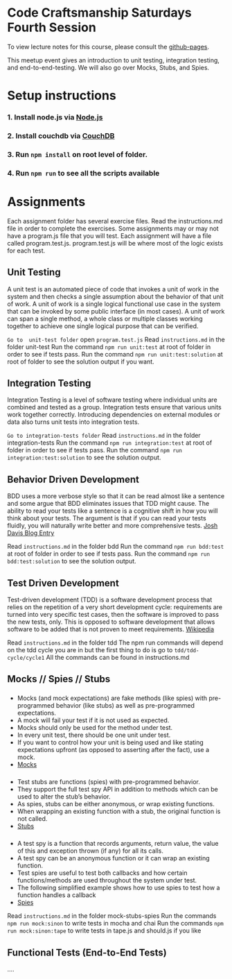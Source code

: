 # Code Craftsmanship Saturdays Fourth Session

To view lecture notes for this course, please consult the [github-pages](https://code-craftsmanship-saturdays.github.io/software-testing).

This meetup event gives an introduction to unit testing, integration testing,
and end-to-end-testing. We will also go over Mocks, Stubs, and Spies.

# Setup instructions
### 1. Install node.js via [Node.js](https://nodejs.org/en/download/)
### 2. Install couchdb via [CouchDB](http://couchdb.apache.org/)
### 3. Run `npm install` on root level of folder.
### 4. Run `npm run` to see all the scripts available

# Assignments

Each assignment folder has several exercise files. 
Read the instructions.md file in order to complete the exercises.
Some assignments may or may not have a program.js file that you will test.
Each assignment will have a file called program.test.js.
program.test.js will be where most of the logic exists for each test.

## Unit Testing

A unit test is an automated piece of code that invokes a unit of work in the system and then checks a single assumption about the behavior of that unit of work.
A unit of work is a single logical functional use case in the system that can be invoked by some public interface (in most cases).
A unit of work can span a single method, a whole class or multiple classes working together to achieve one single logical purpose that can be verified.

`Go to  unit-test folder`
open `program.test.js`
Read `instructions.md` in the folder unit-test
Run the command `npm run unit:test` at root of folder in order to see if tests pass.
Run the command `npm run unit:test:solution` at root of folder to see the solution output if you want.

## Integration Testing

Integration Testing is a level of software testing where individual units are combined and tested as a group.
Integration tests ensure that various units work together correctly. 
Introducing dependencies on external modules or data also turns unit tests into integration tests.

`Go to integration-tests folder`
Read `instructions.md` in the folder integration-tests
Run the command `npm run integration:test` at root of folder in order to see if tests pass.
Run the command `npm run integration:test:solution` to see the solution output.

## Behavior Driven Development

BDD uses a more verbose style so that it can be read almost like a sentence and some argue that BDD eliminates issues that TDD might cause. 
The ability to read your tests like a sentence is a cognitive shift in how you will think about your tests. 
The argument is that if you can read your tests fluidly, you will naturally write better and more comprehensive tests.
[Josh Davis Blog Entry](http://joshldavis.com/2013/05/27/difference-between-tdd-and-bdd/)

Read `instructions.md` in the folder bdd
Run the command `npm run bdd:test` at root of folder in order to see if tests pass.
Run the command `npm run bdd:test:solution` to see the solution output.

## Test Driven Development

Test-driven development (TDD) is a software development process that relies on the repetition of a very short development cycle: requirements are turned into very specific test cases, then the software is improved to pass the new tests, only. This is opposed to software development that allows software to be added that is not proven to meet requirements. [Wikipedia](https://en.wikipedia.org/wiki/Test-driven_development)

Read `instructions.md` in the folder tdd
The npm run commands will depend on the tdd cycle you are in but the first thing to do is go to `tdd/tdd-cycle/cycle1`
All the commands can be found in instructions.md


## Mocks // Spies // Stubs

###
* Mocks (and mock expectations) are fake methods (like spies) with pre-programmed behavior (like stubs) as well as pre-programmed expectations. 
* A mock will fail your test if it is not used as expected. 
* Mocks should only be used for the method under test. 
* In every unit test, there should be one unit under test. 
* If you want to control how your unit is being used and like stating expectations upfront (as opposed to asserting after the fact), use a mock.
* [Mocks](http://sinonjs.org/docs/#mocks)

###
* Test stubs are functions (spies) with pre-programmed behavior. 
* They support the full test spy API in addition to methods which can be used to alter the stub’s behavior.
* As spies, stubs can be either anonymous, or wrap existing functions. 
* When wrapping an existing function with a stub, the original function is not called.
* [Stubs](http://sinonjs.org/docs/#stubs)

###
* A test spy is a function that records arguments, return value, the value of this and exception thrown (if any) for all its calls. 
* A test spy can be an anonymous function or it can wrap an existing function.
* Test spies are useful to test both callbacks and how certain functions/methods are used throughout the system under test. 
* The following simplified example shows how to use spies to test how a function handles a callback
* [Spies](http://sinonjs.org/docs/#spies)

Read `instructions.md` in the folder mock-stubs-spies
Run the commands `npm run mock:sinon` to write tests in mocha and chai
Run the commands `npm run mock:sinon:tape` to write tests in tape.js and should.js if you like

## Functional Tests (End-to-End Tests)

....